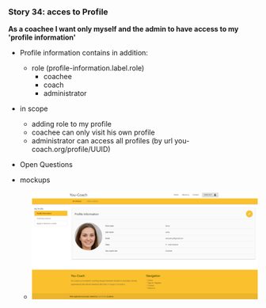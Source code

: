  ### Story 34: acces to Profile
 **As a coachee I want only myself and the admin to have access to my 'profile information'**

 - Profile information contains in addition:
     - role (profile-information.label.role)
        - coachee
        - coach
        - administrator

  - in scope
      - adding role to my profile
      - coachee can only visit his own profile
      - administrator can access all profiles (by url you-coach.org/profile/UUID)

  - Open Questions

 - mockups
     - ![signin](../img/my-profile.png)
